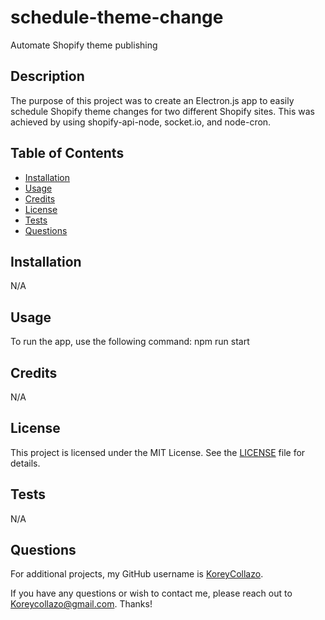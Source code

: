 # schedule-theme-change
Automate Shopify theme publishing

## Description

The purpose of this project was to create an Electron.js app to easily schedule Shopify theme changes for two different Shopify sites. This was achieved by using shopify-api-node, socket.io, and node-cron.

## Table of Contents

- [Installation](#installation)
- [Usage](#usage)
- [Credits](#credits)
- [License](#license)
- [Tests](#tests)
- [Questions](#questions)

## Installation

N/A

## Usage

To run the app, use the following command: npm run start

## Credits

N/A

## License

This project is licensed under the MIT License. See the [LICENSE](LICENSE) file for details.

## Tests

N/A

## Questions

For additional projects, my GitHub username is [KoreyCollazo](https://github.com/KoreyCollazo).

If you have any questions or wish to contact me, please reach out to Koreycollazo@gmail.com. Thanks!